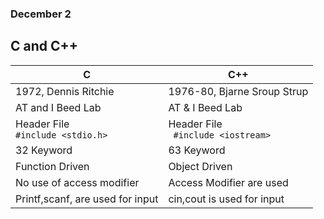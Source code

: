 ### December 2

## C and C++

|C | C++|
|---|---|
|1972, Dennis Ritchie|1976-80, Bjarne Sroup Strup|
|AT and I Beed Lab|AT & I Beed Lab|
|Header File </br> ``` #include <stdio.h> ``` | Header File <br/> ``` #include <iostream>```|
|32 Keyword|63 Keyword|
|Function Driven|Object Driven|
|No use of access modifier| Access Modifier are used|
|Printf,scanf, are used for input|cin,cout is used for input|

